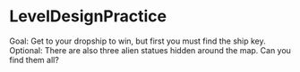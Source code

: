# LevelDesignPractice
Goal: Get to your dropship to win, but first you must find the ship key. 
Optional: There are also three alien statues hidden around the map. Can you find them all?
